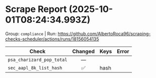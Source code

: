 # Scrape Report (2025-10-01T08:24:34.993Z)

Group: `compliance`  |  Run: https://github.com/AlbertoRoca96/scraping-checks-scheduler/actions/runs/18156054135

| Check | Changed | Keys | Error |
|---|:---:|:--|:--|
| `psa_charizard_pop_total` | — |  |  |
| `sec_aapl_8k_list_hash` | ✅ | hash |  |
